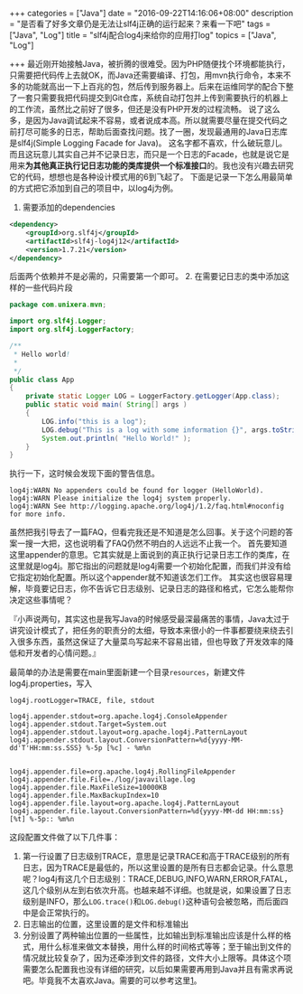 +++
categories = ["Java"]
date = "2016-09-22T14:16:06+08:00"
description = "是否看了好多文章仍是无法让slf4j正确的运行起来？来看一下吧"
tags = ["Java", "Log"]
title = "slf4j配合log4j来给你的应用打log"
topics = ["Java", "Log"]

+++
最近刚开始接触Java，被折腾的很难受。因为PHP随便找个环境都能执行，只需要把代码传上去就OK，而Java还需要编译、打包，用mvn执行命令，本来不多的功能就高出一下上百兆的包，然后传到服务器上。后来在运维同学的配合下整了一套只需要我把代码提交到Git仓库，系统自动打包并上传到需要执行的机器上的工作流，虽然比之前好了很多，但还是没有PHP开发的过程流畅。
说了这么多，是因为Java调试起来不容易，或者说成本高。所以就需要尽量在提交代码之前打尽可能多的日志，帮助后面查找问题。找了一圈，发现最通用的Java日志库是slf4j(Simple Logging Facade for Java)。
这名字都不喜欢，什么破玩意儿。而且这玩意儿其实自己并不记录日志，而只是一个日志的Facade，也就是说它是用来**为其他真正执行记日志功能的类库提供一个标准接口**的。我也没有兴趣去研究它的代码，想想也是各种设计模式用的6到飞起了。
下面是记录一下怎么用最简单的方式把它添加到自己的项目中，以log4j为例。

1. 需要添加的dependencies

```xml
<dependency>
    <groupId>org.slf4j</groupId>
    <artifactId>slf4j-log4j12</artifactId>
    <version>1.7.21</version>
</dependency>

```

后面两个依赖并不是必需的，只需要第一个即可。
2. 在需要记日志的类中添加这样的一些代码片段

```java
package com.unixera.mvn;

import org.slf4j.Logger;
import org.slf4j.LoggerFactory;

/**
 * Hello world!
 *
 */
public class App 
{
    private static Logger LOG = LoggerFactory.getLogger(App.class);
    public static void main( String[] args )
    {
        LOG.info("this is a log");
        LOG.debug("This is a log with some information {}", args.toString());
        System.out.println( "Hello World!" );
    }
}
```

执行一下，这时候会发现下面的警告信息。

```
log4j:WARN No appenders could be found for logger (HelloWorld).
log4j:WARN Please initialize the log4j system properly.
log4j:WARN See http://logging.apache.org/log4j/1.2/faq.html#noconfig for more info.
```
虽然把我引导去了一篇FAQ，但看完我还是不知道是怎么回事。关于这个问题的答案一搜一大把，这也说明看了FAQ仍然不明白的人远远不止我一个。
首先要知道这里appender的意思。它其实就是上面说到的真正执行记录日志工作的类库，在这里就是log4j。那它指出的问题就是log4j需要一个初始化配置，而我们并没有给它指定初始化配置。所以这个appender就不知道该怎们工作。
其实这也很容易理解，毕竟要记日志，你不告诉它日志级别、记录日志的路径和格式，它怎么能帮你决定这些事情呢？

『小声说两句，其实这也是我写Java的时候感受最深最痛苦的事情，Java太过于讲究设计模式了，把任务的职责分的太细，导致本来很小的一件事都要绕来绕去引入很多东西，虽然这保证了大量菜鸟写起来不容易出错，但也导致了开发效率的降低和开发者的心情问题。』

最简单的办法是需要在main里面新建一个目录`resources`，新建文件log4j.properties，写入

```
log4j.rootLogger=TRACE, file, stdout

log4j.appender.stdout=org.apache.log4j.ConsoleAppender
log4j.appender.stdout.Target=System.out
log4j.appender.stdout.layout=org.apache.log4j.PatternLayout
log4j.appender.stdout.layout.ConversionPattern=%d{yyyy-MM-dd'T'HH:mm:ss.SSS} %-5p [%c] - %m%n


log4j.appender.file=org.apache.log4j.RollingFileAppender
log4j.appender.file.File=./log/javavillage.log
log4j.appender.file.MaxFileSize=10000KB
log4j.appender.file.MaxBackupIndex=10
log4j.appender.file.layout=org.apache.log4j.PatternLayout
log4j.appender.file.layout.ConversionPattern=%d{yyyy-MM-dd HH:mm:ss} [%t] %-5p:: %m%n
```

这段配置文件做了以下几件事：
1. 第一行设置了日志级别TRACE，意思是记录TRACE和高于TRACE级别的所有日志，因为TRACE是最低的，所以这里设置的是所有日志都会记录。什么意思呢？log4j有这几个日志级别：TRACE,DEBUG,INFO,WARN,ERROR,FATAL，这几个级别从左到右依次升高。也越来越不详细。也就是说，如果设置了日志级别是INFO，那么`LOG.trace()`和`LOG.debug()`这种语句会被忽略，而后面四中是会正常执行的。
2. 日志输出的位置，这里设置的是文件和标准输出
3. 分别设置了两种输出位置的一些属性，比如输出到标准输出应该是什么样的格式，用什么标准来做文本替换，用什么样的时间格式等等；至于输出到文件的情况就比较复杂了，因为还牵涉到文件的路径，文件大小上限等。具体这个项需要怎么配置我也没有详细的研究，以后如果需要再用到Java并且有需求再说吧。毕竟我不太喜欢Java。需要的可以参考这里[1]。

[1]: https://www.tutorialspoint.com/log4j/log4j_logging_files.htm


